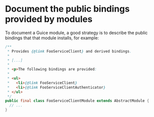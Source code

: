 # Document the public bindings provided by modules

To document a Guice module, a good strategy is to describe the public bindings
that that module installs, for example:

```java
/**
 * Provides {@link FooServiceClient} and derived bindings.
 *
 * [...]
 *
 * <p>The following bindings are provided:
 *
 * <ul>
 *   <li>{@link FooServiceClient}
 *   <li>{@link FooServiceClientAuthenticator}
 * </ul>
 */
public final class FooServiceClientModule extends AbstractModule {
  // ...
}
```


